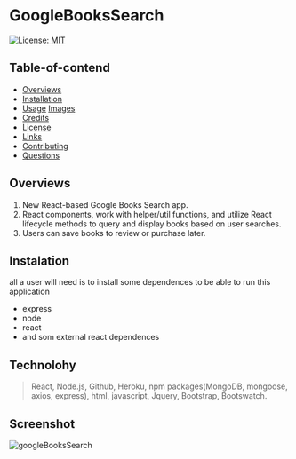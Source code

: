 # GoogleBooksSearch
[![License: MIT](https://img.shields.io/badge/License-MIT-yellow.svg)](https://opensource.org/licenses/MIT)

## Table-of-contend

-   [Overviews](#overviews)
-   [Installation](#installation)
-   [Usage](#usage)
    [Images](#images)
-   [Credits](#credits)
-   [License](#license)
-   [Links](#links)
-   [Contributing](#contributing)
-   [Questions](#questions)


## Overviews
1. New React-based Google Books Search app. 
2. React components, work with helper/util functions, and utilize React lifecycle methods to query and display books based on user searches. 
3. Users can save books to review or purchase later.

## Instalation

all a user will need is to install some dependences to be able to run this application
- express
- node
- react
- and som external react dependences

## Technolohy
> React, Node.js, Github, Heroku, npm packages(MongoDB, mongoose, axios, express), html, javascript, Jquery, Bootstrap, Bootswatch.

## Screenshot
![googleBooksSearch](https://user-images.githubusercontent.com/44251380/55913098-cee58c80-5bb1-11e9-985e-a2fe0380d833.jpg)

